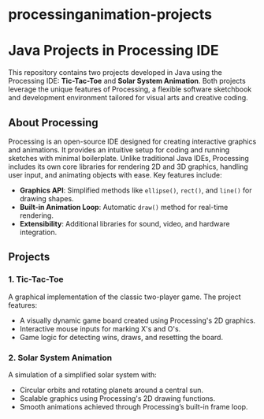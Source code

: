 # processinganimation-projects


# Java Projects in Processing IDE

This repository contains two projects developed in Java using the Processing IDE: **Tic-Tac-Toe** and **Solar System Animation**. Both projects leverage the unique features of Processing, a flexible software sketchbook and development environment tailored for visual arts and creative coding.

## About Processing

Processing is an open-source IDE designed for creating interactive graphics and animations. It provides an intuitive setup for coding and running sketches with minimal boilerplate. Unlike traditional Java IDEs, Processing includes its own core libraries for rendering 2D and 3D graphics, handling user input, and animating objects with ease. Key features include:

- **Graphics API**: Simplified methods like `ellipse()`, `rect()`, and `line()` for drawing shapes.
- **Built-in Animation Loop**: Automatic `draw()` method for real-time rendering.
- **Extensibility**: Additional libraries for sound, video, and hardware integration.

## Projects

### 1. Tic-Tac-Toe
A graphical implementation of the classic two-player game. The project features:
- A visually dynamic game board created using Processing's 2D graphics.
- Interactive mouse inputs for marking X's and O's.
- Game logic for detecting wins, draws, and resetting the board.

### 2. Solar System Animation
A simulation of a simplified solar system with:
- Circular orbits and rotating planets around a central sun.
- Scalable graphics using Processing's 2D drawing functions.
- Smooth animations achieved through Processing’s built-in frame loop.
